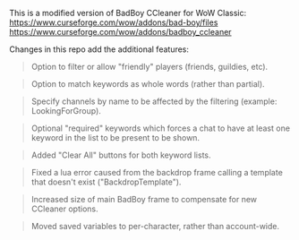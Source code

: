 This is a modified version of BadBoy CCleaner for WoW Classic: \
https://www.curseforge.com/wow/addons/bad-boy/files \
https://www.curseforge.com/wow/addons/badboy_ccleaner


Changes in this repo add the additional features:
> Option to filter or allow "friendly" players (friends, guildies, etc).

> Option to match keywords as whole words (rather than partial).

> Specify channels by name to be affected by the filtering (example: LookingForGroup).

> Optional "required" keywords which forces a chat to have at least one keyword in the list to be present to be shown.

> Added "Clear All" buttons for both keyword lists.

> Fixed a lua error caused from the backdrop frame calling a template that doesn't exist ("BackdropTemplate").

> Increased size of main BadBoy frame to compensate for new CCleaner options.

> Moved saved variables to per-character, rather than account-wide.
